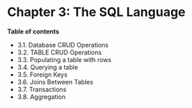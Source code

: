 # Chapter 3: The SQL Language


**Table of contents**

- 3.1. Database CRUD Operations
- 3.2. TABLE CRUD Operations
- 3.3. Populating a table with rows
- 3.4. Querying a table
- 3.5. Foreign Keys
- 3.6. Joins Between Tables
- 3.7. Transactions
- 3.8. Aggregation
